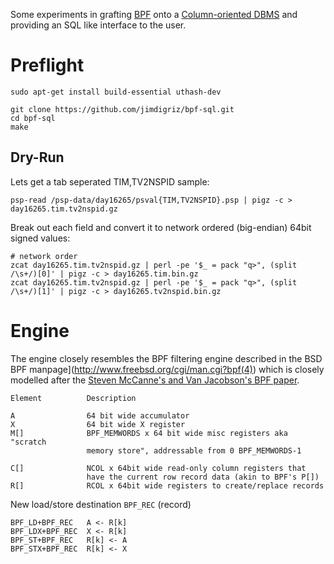 Some experiments in grafting [BPF](http://en.wikipedia.org/wiki/Berkeley_Packet_Filter) onto a [Column-oriented DBMS](http://en.wikipedia.org/wiki/Column-oriented_DBMS) and providing an SQL like interface to the user.

# Preflight

    sudo apt-get install build-essential uthash-dev
    
    git clone https://github.com/jimdigriz/bpf-sql.git
    cd bpf-sql
    make

## Dry-Run

Lets get a tab seperated TIM,TV2NSPID sample:

    psp-read /psp-data/day16265/psval{TIM,TV2NSPID}.psp | pigz -c > day16265.tim.tv2nspid.gz

Break out each field and convert it to network ordered (big-endian) 64bit signed values:

    # network order
    zcat day16265.tim.tv2nspid.gz | perl -pe '$_ = pack "q>", (split /\s+/)[0]' | pigz -c > day16265.tim.bin.gz
    zcat day16265.tim.tv2nspid.gz | perl -pe '$_ = pack "q>", (split /\s+/)[1]' | pigz -c > day16265.tv2nspid.bin.gz

# Engine

The engine closely resembles the BPF filtering engine described in the BSD BPF manpage](http://www.freebsd.org/cgi/man.cgi?bpf(4)) which is closely modelled after the [Steven McCanne's and Van Jacobson's BPF paper](http://usenix.org/publications/library/proceedings/sd93/mccanne.pdf).

    Element          Description
    
    A                64 bit wide accumulator
    X                64 bit wide X register
    M[]              BPF_MEMWORDS x 64 bit wide misc registers aka "scratch
                     memory store", addressable from 0 BPF_MEMWORDS-1
    
    C[]              NCOL x 64bit wide read-only column registers that
                     have the current row record data (akin to BPF's P[])
    R[]              RCOL x 64bit wide registers to create/replace records

New load/store destination `BPF_REC` (record)

    BPF_LD+BPF_REC   A <- R[k]
    BPF_LDX+BPF_REC  X <- R[k]
    BPF_ST+BPF_REC   R[k] <- A
    BPF_STX+BPF_REC  R[k] <- X
